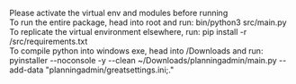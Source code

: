 Please activate the virtual env and modules before running \
To run the entire package, head into root and run: bin/python3 src/main.py \
To replicate the virtual environment elsewhere, run: pip install -r /src/requirements.txt \
To compile python into windows exe, head into /Downloads and run: pyinstaller --noconsole -y --clean ~/Downloads/planningadmin/main.py --add-data "planningadmin/greatsettings.ini;."
